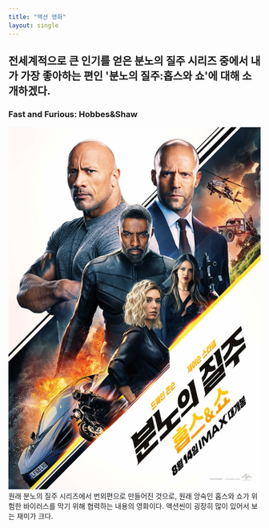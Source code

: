 ```yaml
---
title: "액션 영화"
layout: single
---
```


전세계적으로 큰 인기를 얻은 분노의 질주 시리즈 중에서 내가 가장 좋아하는 편인 '분노의 질주:홉스와 쇼'에 대해 소개하겠다.
---
### Fast and Furious: Hobbes&Shaw
![fastandfurious](/assets/images/fastandfurious.jpg)
원래 분노의 질주 시리즈에서 번외편으로 만들어진 것으로, 원래 앙숙인 홉스와 쇼가 위험한 바이러스를 막기 위해 협력하는 내용의 영화이다. 액션씬이 굉장히 많이 있어서 보는 재미가 크다.
